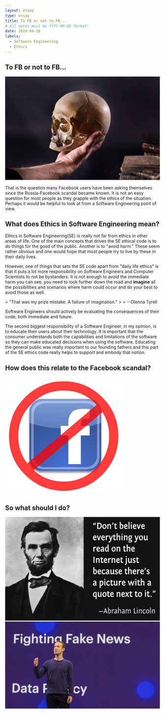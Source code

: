 ```yaml
---
layout: essay
type: essay
title: To FB or not to FB...
# All dates must be YYYY-MM-DD format!
date: 2019-04-18
labels:
  - Software Engineering
  - Ethics
---
```


## To FB or not to FB...
<img class="ui small left rounded floated image" src="../images/to-be-or-not.jpg">

<p>
That is the question many Facebook users have been asking themselves since the Russia-Facebook scandal became known.  It is not an easy question for most people as they grapple with the ethics of the situation.  Perhaps it would be helpful to look at from a Software Engineering point of view.
</p> 

## What does Ethics in Software Engineering mean? 

<p>
Ethics in Software Engineering(SE) is really not far from ethics in other areas of life.  One of the main concepts that drives the SE ethical code is to do things for the good of the public.  Another is to "avoid harm."  These seem rather obvious and one would hope that most people try to live by these in their daily lives.
</p>
<p>
However, one of things that sets the SE code apart from "daily life ethics" is that it puts a lot more responsibility on Software Engineers and Computer Scientists to not be bystanders.  It is not enough to avoid the immediate harm you can see, you need to look further down the road and <b>imagine</b> all the possibilities and scenarios where harm could occur and do your best to avoid those as well.  
</p>
> "That was my prize mistake. A failure of imagination."
> > --Olenna Tyrell
<p>
Software Engineers should actively be evaluating the consequences of their code, both immediate and future.  
</p>
<p>
The second biggest responsibility of a Software Engineer, in my opinion, is to educate their users about their technology.  It is important that the consumer understands both the capabilities and limitations of the software so they can make educated decisions when using the software.  Educating the general public was really important to our founding fathers and this part of the SE ethics code really helps to support and embody that notion.
</p>


## How does this relate to the Facebook scandal?

<img class="ui small left circular floated image" src="../images/no-fb.jpg">



## So what should I do?
<img class="ui small right rounded floated image" src="../images/abe-lincoln-internet.jpeg">

<img class="ui small left rounded floated image" src="../images/mz-fake-news.jpg">


